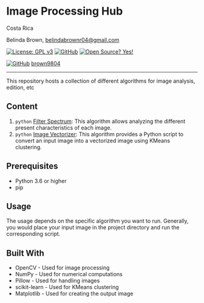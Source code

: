 # Image Processing Hub

Costa Rica

Belinda Brown, belindabrownr04@gmail.com

[![License: GPL v3](https://img.shields.io/badge/License-GPLv3-blue.svg)](https://www.gnu.org/licenses/gpl-3.0)
[![GitHub](https://badgen.net/badge/icon/github?icon=github&label)](https://github.com) [![Open Source? Yes!](https://badgen.net/badge/Open%20Source%20%3F/Yes%21/blue?icon=github)](https://github.com/Naereen/badges/)

[![GitHub](https://img.shields.io/badge/--181717?logo=github&logoColor=ffffff)](https://github.com/)
[brown9804](https://github.com/brown9804)

---------------

This repository hosts a collection of different algorithms for image analysis, edition, etc

## Content 

1. `python` [Filter Spectrum](./FilterSpectrum/README.md): This algorithm allows analyzing the different present characteristics of each image.
2. `python` [Image Vectorizer](./ImageVectorizeKMeansCluster/README.md): This algorithm provides a Python script to convert an input image into a vectorized image using KMeans clustering.

## Prerequisites

- Python 3.6 or higher
- pip

## Usage

The usage depends on the specific algorithm you want to run. Generally, you would place your input image in the project directory and run the corresponding script.

## Built With

- OpenCV - Used for image processing
- NumPy - Used for numerical computations
- Pillow - Used for handling images
- scikit-learn - Used for KMeans clustering
- Matplotlib - Used for creating the output image
